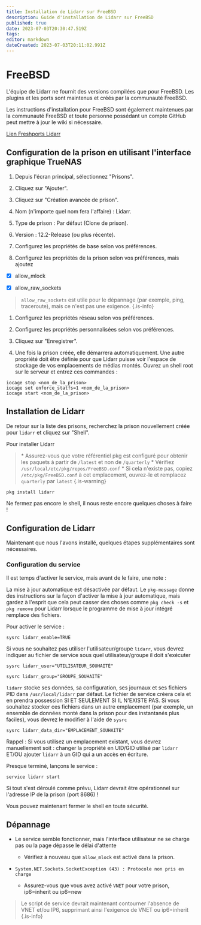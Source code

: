 ```yaml
---
title: Installation de Lidarr sur FreeBSD
description: Guide d'installation de Lidarr sur FreeBSD
published: true
date: 2023-07-03T20:30:47.519Z
tags: 
editor: markdown
dateCreated: 2023-07-03T20:11:02.991Z
---
```


# FreeBSD

L'équipe de Lidarr ne fournit des versions compilées que pour FreeBSD. Les plugins et les ports sont maintenus et créés par la communauté FreeBSD.

Les instructions d'installation pour FreeBSD sont également maintenues par la communauté FreeBSD et toute personne possédant un compte GitHub peut mettre à jour le wiki si nécessaire.

[Lien Freshports Lidarr](https://www.freshports.org/net-p2p/lidarr/)

## Configuration de la prison en utilisant l'interface graphique TrueNAS

1. Depuis l'écran principal, sélectionnez "Prisons".

1. Cliquez sur "Ajouter".

1. Cliquez sur "Création avancée de prison".

1. Nom (n'importe quel nom fera l'affaire) : Lidarr.

1. Type de prison : Par défaut (Clone de prison).

1. Version : 12.2-Release (ou plus récente).

1. Configurez les propriétés de base selon vos préférences.

1. Configurez les propriétés de la prison selon vos préférences, mais ajoutez

- [x] allow_mlock

- [x] allow_raw_sockets

> `allow_raw_sockets` est utile pour le dépannage (par exemple, ping, traceroute), mais ce n'est pas une exigence. {.is-info}

1. Configurez les propriétés réseau selon vos préférences.

1. Configurez les propriétés personnalisées selon vos préférences.

1. Cliquez sur "Enregistrer".

1. Une fois la prison créée, elle démarrera automatiquement. Une autre propriété doit être définie pour que Lidarr puisse voir l'espace de stockage de vos emplacements de médias montés. Ouvrez un shell root sur le serveur et entrez ces commandes :

```shell
iocage stop <nom_de_la_prison>
iocage set enforce_statfs=1 <nom_de_la_prison>
iocage start <nom_de_la_prison>
```

## Installation de Lidarr

De retour sur la liste des prisons, recherchez la prison nouvellement créée pour `lidarr` et cliquez sur "Shell".

Pour installer Lidarr

> \* Assurez-vous que votre référentiel pkg est configuré pour obtenir les paquets à partir de `/latest` et non de `/quarterly`
> \* Vérifiez `/usr/local/etc/pkg/repos/FreeBSD.conf`
> \* Si cela n'existe pas, copiez `/etc/pkg/FreeBSD.conf` à cet emplacement, ouvrez-le et remplacez `quarterly` par `latest`
{.is-warning}

```shell
pkg install lidarr
```

Ne fermez pas encore le shell, il nous reste encore quelques choses à faire !

## Configuration de Lidarr

Maintenant que nous l'avons installé, quelques étapes supplémentaires sont nécessaires.

### Configuration du service

Il est temps d'activer le service, mais avant de le faire, une note :

La mise à jour automatique est désactivée par défaut. Le `pkg-message` donne des instructions sur la façon d'activer la mise à jour automatique, mais gardez à l'esprit que cela peut casser des choses comme `pkg check -s` et `pkg remove` pour Lidarr lorsque le programme de mise à jour intégré remplace des fichiers.

Pour activer le service :

```shell
sysrc lidarr_enable=TRUE
```

Si vous ne souhaitez pas utiliser l'utilisateur/groupe `lidarr`, vous devrez indiquer au fichier de service sous quel utilisateur/groupe il doit s'exécuter

```shell
sysrc lidarr_user="UTILISATEUR_SOUHAITÉ"
```

```shell
sysrc lidarr_group="GROUPE_SOUHAITÉ"
```

`lidarr` stocke ses données, sa configuration, ses journaux et ses fichiers PID dans `/usr/local/lidarr` par défaut. Le fichier de service créera cela et en prendra possession SI ET SEULEMENT SI IL N'EXISTE PAS. Si vous souhaitez stocker ces fichiers dans un autre emplacement (par exemple, un ensemble de données monté dans la prison pour des instantanés plus faciles), vous devrez le modifier à l'aide de `sysrc`

```shell
sysrc lidarr_data_dir="EMPLACEMENT_SOUHAITÉ"
```

Rappel : Si vous utilisez un emplacement existant, vous devrez manuellement soit : changer la propriété en UID/GID utilisé par `lidarr` ET/OU ajouter `lidarr` à un GID qui a un accès en écriture.

Presque terminé, lançons le service :

```shell
service lidarr start
```

Si tout s'est déroulé comme prévu, Lidarr devrait être opérationnel sur l'adresse IP de la prison (port 8686) !

Vous pouvez maintenant fermer le shell en toute sécurité.

## Dépannage

- Le service semble fonctionner, mais l'interface utilisateur ne se charge pas ou la page dépasse le délai d'attente
  - Vérifiez à nouveau que `allow_mlock` est activé dans la prison.
  
- `System.NET.Sockets.SocketException (43) : Protocole non pris en charge`
  - Assurez-vous que vous avez activé `VNET` pour votre prison, ip6=inherit ou ip6=new

> Le script de service devrait maintenant contourner l'absence de VNET et/ou IP6, supprimant ainsi l'exigence de VNET ou ip6=inherit
{.is-info}